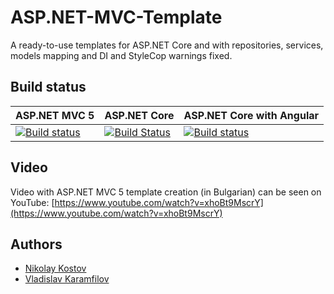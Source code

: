 # ASP.NET-MVC-Template
A ready-to-use templates for ASP.NET Core and with repositories, services, models mapping and DI and StyleCop warnings fixed.

## Build status

| ASP.NET MVC 5 | ASP.NET Core  | ASP.NET Core with Angular|
|:--------------|:--------------|:-------------------------|
[![Build status](https://ci.appveyor.com/api/projects/status/8dskbn908e27vevx/branch/master?svg=true)](https://ci.appveyor.com/project/NikolayIT/asp-net-mvc-template/branch/master) |[![Build Status](https://nikolayit.visualstudio.com/AspNetCoreTemplate/_apis/build/status/AspNetCoreTemplate?branchName=master)](https://nikolayit.visualstudio.com/AspNetCoreTemplate/_build/latest?definitionId=2&branchName=master) | [![Build status](https://ci.appveyor.com/api/projects/status/ikl57x1doo7oxvox/branch/master?svg=true)](https://ci.appveyor.com/project/NikolayIT/asp-net-mvc-template-vg02a/branch/master)

## Video

Video with ASP.NET MVC 5 template creation (in Bulgarian) can be seen on YouTube: [https://www.youtube.com/watch?v=xhoBt9MscrY](https://www.youtube.com/watch?v=xhoBt9MscrY)

## Authors

- [Nikolay Kostov](https://github.com/NikolayIT)
- [Vladislav Karamfilov](https://github.com/vladislav-karamfilov)
